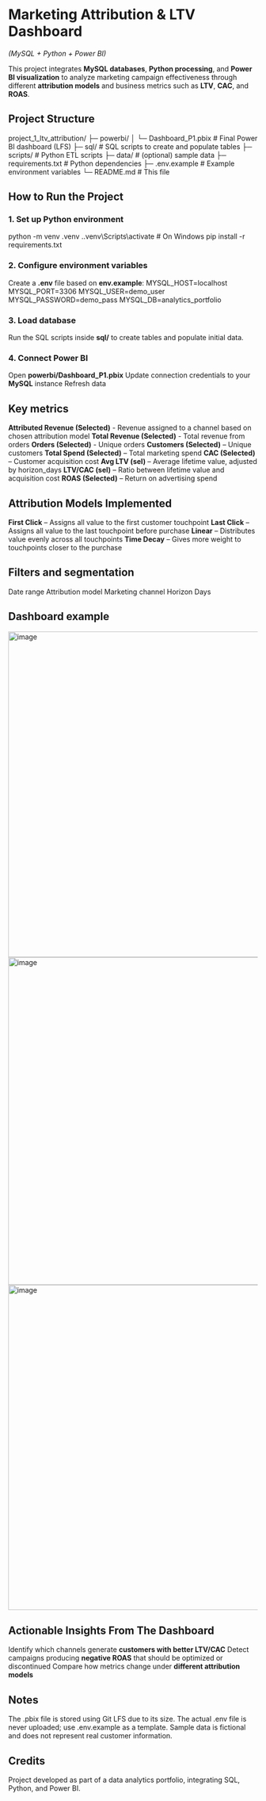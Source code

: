 # Marketing Attribution & LTV Dashboard  
*(MySQL + Python + Power BI)*

This project integrates **MySQL databases**, **Python processing**, and **Power BI visualization** to analyze marketing campaign effectiveness through different **attribution models** and business metrics such as **LTV**, **CAC**, and **ROAS**.


## Project Structure
project_1_ltv_attribution/
├─ powerbi/
│ └─ Dashboard_P1.pbix # Final Power BI dashboard (LFS)
├─ sql/ # SQL scripts to create and populate tables
├─ scripts/ # Python ETL scripts
├─ data/ # (optional) sample data
├─ requirements.txt # Python dependencies
├─ .env.example # Example environment variables
└─ README.md # This file



## How to Run the Project

### 1. Set up Python environment
python -m venv .venv
.\.venv\Scripts\activate   # On Windows
pip install -r requirements.txt


### 2. Configure environment variables
Create a **.env** file based  on **env.example**:
MYSQL_HOST=localhost
MYSQL_PORT=3306
MYSQL_USER=demo_user
MYSQL_PASSWORD=demo_pass
MYSQL_DB=analytics_portfolio

### 3. Load database
Run the SQL scripts inside **sql/** to create tables and populate initial data.

### 4. Connect Power BI
Open **powerbi/Dashboard_P1.pbix**
Update connection credentials to your **MySQL** instance
Refresh data

## Key metrics
**Attributed Revenue (Selected)** - Revenue assigned to a channel based on chosen attribution model 
**Total Revenue (Selected)** - Total revenue from orders
**Orders (Selected)** - Unique orders
**Customers (Selected)** – Unique customers
**Total Spend (Selected)** – Total marketing spend
**CAC (Selected)** – Customer acquisition cost
**Avg LTV (sel)** – Average lifetime value, adjusted by horizon_days
**LTV/CAC (sel)** – Ratio between lifetime value and acquisition cost
**ROAS (Selected)** – Return on advertising spend

## Attribution Models Implemented
**First Click** – Assigns all value to the first customer touchpoint
**Last Click** – Assigns all value to the last touchpoint before purchase
**Linear** – Distributes value evenly across all touchpoints
**Time Decay** – Gives more weight to touchpoints closer to the purchase

## Filters and segmentation 
Date range
Attribution model
Marketing channel
Horizon Days

## Dashboard example
<img width="1182" height="657" alt="image" src="https://github.com/user-attachments/assets/f407b83e-cb62-4d80-8d6f-b6ebd03a58ac" />
<img width="1178" height="661" alt="image" src="https://github.com/user-attachments/assets/bd6a593c-f134-4447-8ba1-d7fba663b881" />
<img width="1175" height="656" alt="image" src="https://github.com/user-attachments/assets/1283ac03-1fea-4140-a93a-dc9e1a557d41" />

## Actionable Insights From The Dashboard
Identify which channels generate **customers with better LTV/CAC**
Detect campaigns producing **negative ROAS** that should be optimized  or discontinued
Compare how metrics change under **different attribution models** 

## Notes 
The .pbix file is stored using Git LFS due to its size.
The actual .env file is never uploaded; use .env.example as a template.
Sample data is fictional and does not represent real customer information.

## Credits
Project developed as part of a data analytics portfolio, integrating SQL, Python, and Power BI.


